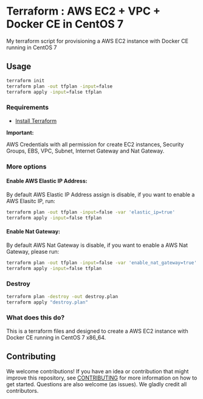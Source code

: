 # Terraform : AWS EC2 + VPC + Docker CE in CentOS 7

My terraform script for provisioning a AWS EC2 instance with Docker CE running in CentOS 7

## Usage
```bash
terraform init
terraform plan -out tfplan -input=false
terraform apply -input=false tfplan
```
### Requirements

- [Install Terraform](https://www.terraform.io/intro/getting-started/install.html)

**Important:**

AWS Credentials with all permission for create EC2 instances, Security Groups, EBS, VPC, Subnet, Internet Gateway and Nat Gateway.

### More options

#### Enable AWS Elastic IP Address:

By default AWS Elastic IP Address assign is disable, if you want to enable a AWS Elasitc IP, run:

```bash
terraform plan -out tfplan -input=false -var 'elastic_ip=true'
terraform apply -input=false tfplan
```
#### Enable Nat Gateway:

By default AWS Nat Gateway is disable, if you want to enable a AWS Nat Gateway, please run:

```bash
terraform plan -out tfplan -input=false -var 'enable_nat_gateway=true'
terraform apply -input=false tfplan
```

### Destroy
```bash
terraform plan -destroy -out destroy.plan
terraform apply "destroy.plan"
```

### What does this do?

This is a terraform files and designed to create a AWS EC2 instance with Docker CE running in CentOS 7 x86_64.

## Contributing

We welcome contributions! If you have an idea or contribution that might improve this repository, see [CONTRIBUTING](https://github.com/zokeber/terraform-ec2-centos7-docker/blob/master/CONTRIBUTING.md) for more information on how to get started. Questions are also welcome (as issues). We gladly credit all contributors.
